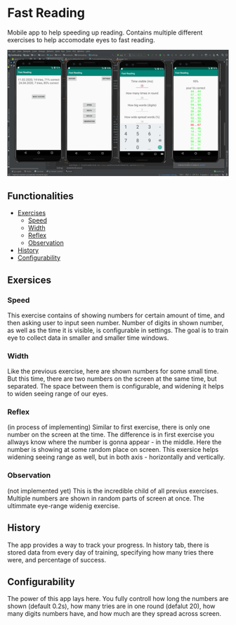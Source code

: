 # Fast Reading
Mobile app to help speeding up reading. Contains multiple different exercises to help accomodate eyes to fast reading.

![](app-overview.png)

## Functionalities

* [Exercises](#exercises)
  * [Speed](#speed)
  * [Width](#width)
  * [Reflex](#reflex)
  * [Observation](#observation)
* [History](#history)
* [Configurability](#configurability)

## Exersices

### Speed
This exercise contains of showing numbers for certain amount of time, and then asking user to input seen number. Number of digits in shown number, as well as the time it is visible, is configurable in settings.
The goal is to train eye to collect data in smaller and smaller time windows.

### Width
Like the previous exercise, here are shown numbers for some small time. But this time, there are two numbers on the screen at the same time, but separated. The space between them is configurable, and widening it helps to widen seeing range of our eyes.

### Reflex
(in process of implementing)
Similar to first exercise, there is only one number on the screen at the time. The difference is in first exercise you allways know where the number is gonna appear - in the middle. Here the number is showing at some random place on screen. This exersice helps widening seeing range as well, but in both axis - horizontally and vertically.

### Observation
(not implemented yet)
This is the incredible child of all previus exercises. Multiple numbers are shown in random parts of screen at once. The ultimmate eye-range widenig exercise.

## History
The app provides a way to track your progress. In history tab, there is stored data from every day of training, specifying how many tries there were, and percentage of success.

## Configurability
The power of this app lays here. You fully controll how long the numbers are shown (default 0.2s), how many tries are in one round (defalut 20), how many digits numbers have, and how much are they spread across screen.

